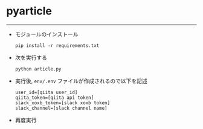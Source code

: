 # pyarticle
---

- モジュールのインストール
  ```
  pip install -r requirements.txt
  ```
- 次を実行する
  ```
  python article.py
  ```
- 実行後, `env/.env` ファイルが作成されるので以下を記述
  ```
  user_id=[qiita user_id]
  qiita_token=[qiita api token]
  slack_xoxb_token=[slack xoxb token]
  slack_channel=[slack channel name]
  ```
- 再度実行
